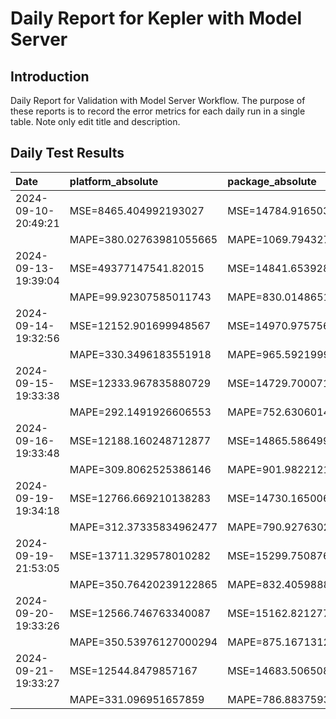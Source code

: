 # Daily Report for Kepler with Model Server

## Introduction
Daily Report for Validation with Model Server Workflow. The purpose of these reports is to record the error metrics for each daily run in a single table. Note only edit title and description.

## Daily Test Results
| Date                | platform_absolute       | package_absolute        | platform_dynamic        | package_dynamic         | platform_idle           | package_idle            |
|:--------------------|:------------------------|:------------------------|:------------------------|:------------------------|:------------------------|:------------------------|
| 2024-09-10-20:49:21 | MSE=8465.404992193027   | MSE=14784.9165034561    | MSE=1135.9611974458724  | MSE=759.984459496776    | MSE=3770.7642842420646  | MSE=20509.923064200724  |
|                     | MAPE=380.02763981055665 | MAPE=1069.7943272181637 | MAPE=161.65900956234262 | MAPE=68.56744107754041  | MAPE=2289.5605950371105 | MAPE=23927.234503335596 |
| 2024-09-13-19:39:04 | MSE=49377147541.82015   | MSE=14841.653928240108  | MSE=12548.502282898453  | MSE=678.8888069301023   | MSE=49419754637.249435  | MSE=20510.439434741096  |
|                     | MAPE=99.92307585011743  | MAPE=830.0148651929065  | MAPE=inf                | MAPE=64.43045017932666  | MAPE=99.96912897807042  | MAPE=25079.30777271947  |
| 2024-09-14-19:32:56 | MSE=12152.901699948567  | MSE=14970.97575683218   | MSE=2843.4075740877024  | MSE=694.6240999307616   | MSE=3796.2613136772175  | MSE=20559.43555470261   |
|                     | MAPE=330.3496183551918  | MAPE=965.592199904931   | MAPE=140.30913023405643 | MAPE=59.435053592602436 | MAPE=2490.2169411991063 | MAPE=33694.81140060759  |
| 2024-09-15-19:33:38 | MSE=12333.967835880729  | MSE=14729.700071333253  | MSE=3079.6385273225364  | MSE=681.9703469718927   | MSE=3782.9619585783057  | MSE=20514.61818170623   |
|                     | MAPE=292.1491926606553  | MAPE=752.6306014514641  | MAPE=125.43034583137805 | MAPE=61.578227958766405 | MAPE=2383.251199197029  | MAPE=24648.417199180174 |
| 2024-09-16-19:33:48 | MSE=12188.160248712877  | MSE=14865.586499927493  | MSE=2938.9973041524017  | MSE=698.6220387486185   | MSE=3793.4627356951937  | MSE=20545.120379706113  |
|                     | MAPE=309.8062525386146  | MAPE=901.9822121580804  | MAPE=125.36654825385358 | MAPE=58.938116873775506 | MAPE=2469.4984141097466 | MAPE=30197.045129571125 |
| 2024-09-19-19:34:18 | MSE=12766.669210138283  | MSE=14730.165006389521  | MSE=3391.9654100171388  | MSE=695.7511971732968   | MSE=3661.8057896324863  | MSE=20467.843268897777  |
|                     | MAPE=312.37335834962477 | MAPE=790.9276302729427  | MAPE=223.13932914879913 | MAPE=65.23445523726605  | MAPE=1744.8522396603141 | MAPE=19746.671002753497 |
| 2024-09-19-21:53:05 | MSE=13711.329578010282  | MSE=15299.750876325694  | MSE=3789.7266189654915  | MSE=569.7932211849571   | MSE=3703.0068584612395  | MSE=20456.31780465518   |
|                     | MAPE=350.76420239122865 | MAPE=832.4059888509513  | MAPE=192.3455600055826  | MAPE=59.22969072295551  | MAPE=1878.6141139859462 | MAPE=18197.646990340534 |
| 2024-09-20-19:33:26 | MSE=12566.746763340087  | MSE=15162.8212770898    | MSE=3037.791310586609   | MSE=622.4475757895664   | MSE=3733.063279498302   | MSE=20501.000154585232  |
|                     | MAPE=350.53976127000294 | MAPE=875.1671312390231  | MAPE=308.3082195482381  | MAPE=70.58821361142749  | MAPE=2044.2100851657062 | MAPE=22796.664819354606 |
| 2024-09-21-19:33:27 | MSE=12544.8479857167    | MSE=14683.506508620094  | MSE=3111.4913756451847  | MSE=739.9998083004544   | MSE=3741.4132427444574  | MSE=20522.216601419033  |
|                     | MAPE=331.096951657859   | MAPE=786.8837593465339  | MAPE=139.44271907221858 | MAPE=57.06311974039902  | MAPE=2094.6086070765305 | MAPE=25803.76989143808  |